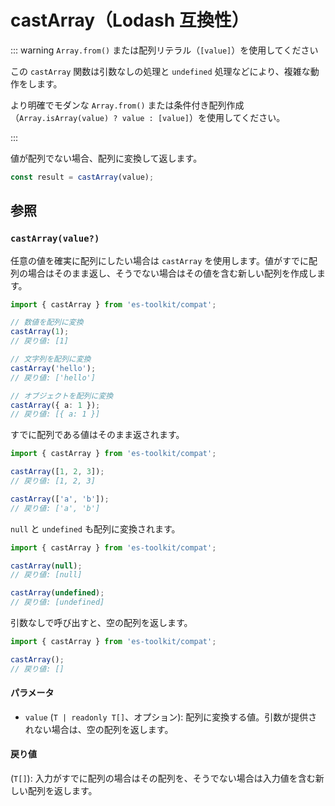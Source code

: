 # castArray（Lodash 互換性）

::: warning `Array.from()` または配列リテラル（`[value]`）を使用してください

この `castArray` 関数は引数なしの処理と `undefined` 処理などにより、複雑な動作をします。

より明確でモダンな `Array.from()` または条件付き配列作成（`Array.isArray(value) ? value : [value]`）を使用してください。

:::

値が配列でない場合、配列に変換して返します。

```typescript
const result = castArray(value);
```

## 参照

### `castArray(value?)`

任意の値を確実に配列にしたい場合は `castArray` を使用します。値がすでに配列の場合はそのまま返し、そうでない場合はその値を含む新しい配列を作成します。

```typescript
import { castArray } from 'es-toolkit/compat';

// 数値を配列に変換
castArray(1);
// 戻り値: [1]

// 文字列を配列に変換
castArray('hello');
// 戻り値: ['hello']

// オブジェクトを配列に変換
castArray({ a: 1 });
// 戻り値: [{ a: 1 }]
```

すでに配列である値はそのまま返されます。

```typescript
import { castArray } from 'es-toolkit/compat';

castArray([1, 2, 3]);
// 戻り値: [1, 2, 3]

castArray(['a', 'b']);
// 戻り値: ['a', 'b']
```

`null` と `undefined` も配列に変換されます。

```typescript
import { castArray } from 'es-toolkit/compat';

castArray(null);
// 戻り値: [null]

castArray(undefined);
// 戻り値: [undefined]
```

引数なしで呼び出すと、空の配列を返します。

```typescript
import { castArray } from 'es-toolkit/compat';

castArray();
// 戻り値: []
```

#### パラメータ

- `value` (`T | readonly T[]`、オプション): 配列に変換する値。引数が提供されない場合は、空の配列を返します。

#### 戻り値

(`T[]`): 入力がすでに配列の場合はその配列を、そうでない場合は入力値を含む新しい配列を返します。
